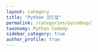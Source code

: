 ```yaml
---
layout: category
title: "Python 코드업"
permalink: /categories/pycodeup/
taxonomy: Python CodeUp
sidebar_category: true
author_profile: true
---
```

